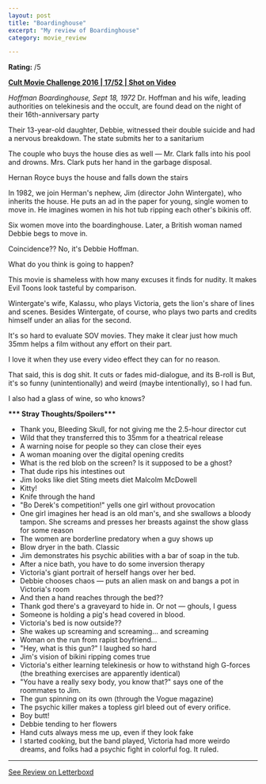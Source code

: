 ```yaml
---
layout: post
title: "Boardinghouse"
excerpt: "My review of Boardinghouse"
category: movie_review

---
```


**Rating:** /5

<b><a href="https://boxd.it/q7ygw/detail" rel="nofollow">Cult Movie Challenge 2016 | 17/52 | Shot on Video</a></b>

<i>Hoffman Boardinghouse, Sept 18, 1972</i>
Dr. Hoffman and his wife, leading authorities on telekinesis and the occult, are found dead on the night of their 16th-anniversary party

Their 13-year-old daughter, Debbie, witnessed their double suicide and had a nervous breakdown. The state submits her to a sanitarium

The couple who buys the house dies as well — Mr. Clark falls into his pool and drowns. Mrs. Clark puts her hand in the garbage disposal.

Hernan Royce buys the house and falls down the stairs

In 1982, we join Herman's nephew, Jim (director John Wintergate), who inherits the house. He puts an ad in the paper for young, single women to move in. He imagines women in his hot tub ripping each other's bikinis off.

Six women move into the boardinghouse. Later,  a British woman named Debbie begs to move in.

Coincidence?? No, it's Debbie Hoffman.

What do you think is going to happen?

This movie is shameless with how many excuses it finds for nudity. It makes Evil Toons look tasteful by comparison.

Wintergate's wife, Kalassu, who plays Victoria, gets the lion's share of lines and scenes. Besides Wintergate, of course, who plays two parts and credits himself under an alias for the second.

It's so hard to evaluate SOV movies. They make it clear just how much 35mm helps a film without any effort on their part.

I love it when they use every video effect they can for no reason.

That said, this is dog shit. It cuts or fades mid-dialogue, and its B-roll is But, it's so funny (unintentionally) and weird (maybe intentionally), so I had fun.

I also had a glass of wine, so who knows?


<b>*** Stray Thoughts/Spoilers***</b>
* Thank you, Bleeding Skull, for not giving me the 2.5-hour director cut
* Wild that they transferred this to 35mm for a theatrical release
* A warning noise for people so they can close their eyes
* A woman moaning over the digital opening credits
* What is the red blob on the screen? Is it supposed to be a ghost?
* That dude rips his intestines out
* Jim looks like diet Sting meets diet Malcolm McDowell
* Kitty!
* Knife through the hand
* "Bo Derek's competition!" yells one girl without provocation
* One girl imagines her head is an old man's, and she swallows a bloody tampon. She screams and presses her breasts against the show glass for some reason 
* The women are borderline predatory when a guy shows up
* Blow dryer in the bath. Classic
* Jim demonstrates his psychic abilities with a bar of soap in the tub. 
* After a nice bath, you have to do some inversion therapy
* Victoria's giant portrait of herself hangs over her bed.
* Debbie chooses chaos — puts an alien mask on and bangs a pot in Victoria's room
* And then a hand reaches through the bed??
* Thank god there's a graveyard to hide in. Or not — ghouls, I guess
* Someone is holding a pig's head covered in blood.
* Victoria's bed is now outside??
* She wakes up screaming and screaming... and screaming
* Woman on the run from rapist boyfriend...
* "Hey, what is this gun?" I laughed so hard
* Jim's vision of bikini ripping comes true
* Victoria's either learning telekinesis or how to withstand high G-forces (the breathing exercises are apparently identical)
* "You have a really sexy body, you know that?" says one of the roommates to Jim.
* The gun spinning on its own (through the Vogue magazine)
* The psychic killer makes a topless girl bleed out of every orifice.
* Boy butt!
* Debbie tending to her flowers
* Hand cuts always mess me up, even if they look fake
* I started cooking, but the band played, Victoria had more weirdo dreams, and folks had a psychic fight in colorful fog. It ruled.

<hr>

[See Review on Letterboxd](https://boxd.it/5Kp9Cd)
